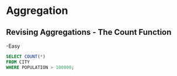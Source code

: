 # Aggregation

## Revising Aggregations - The Count Function
-Easy

```sql
SELECT COUNT(*)
FROM CITY
WHERE POPULATION > 100000;
```
